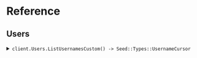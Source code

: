 # Reference
## Users
<details><summary><code>client.Users.ListUsernamesCustom() -> Seed::Types::UsernameCursor</code></summary>
<dl>
<dd>

#### 🔌 Usage

<dl>
<dd>

<dl>
<dd>

```ruby
client.users.list_usernames_custom({
  startingAfter:'starting_after'
});
```
</dd>
</dl>
</dd>
</dl>

#### ⚙️ Parameters

<dl>
<dd>

<dl>
<dd>

**startingAfter:** `String` 

The cursor used for pagination in order to fetch
the next page of results.
    
</dd>
</dl>
</dd>
</dl>


</dd>
</dl>
</details>
